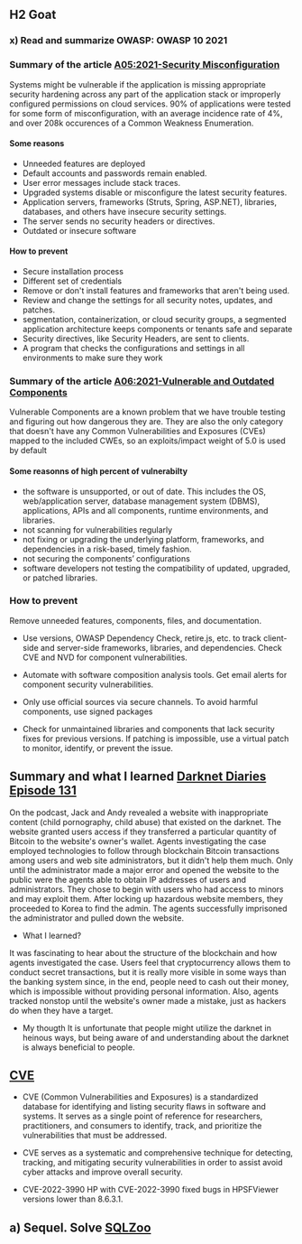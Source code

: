 ## H2 Goat

### x) Read and summarize OWASP: OWASP 10 2021

### Summary of the article [A05:2021-Security Misconfiguration](https://owasp.org/Top10/A05_2021-Security_Misconfiguration/)

Systems might be vulnerable if the application is missing appropriate security hardening across any part of the application stack or improperly configured permissions on cloud services. 90% of applications were tested for some form of misconfiguration, with an average incidence rate of 4%, and over 208k occurences of a Common Weakness Enumeration.
<br >
#### Some reasons 
* Unneeded features are deployed 
* Default accounts and passwords remain enabled.
* User error messages include stack traces.
* Upgraded systems disable or misconfigure the latest security features.
* Application servers, frameworks (Struts, Spring, ASP.NET), libraries, databases, and others have insecure security settings.
* The server sends no security headers or directives.
* Outdated or insecure software

#### How to prevent
* Secure installation process
* Different set of credentials
* Remove or don't install features and frameworks that aren't being used.
* Review and change the settings for all security notes, updates, and patches.
* segmentation, containerization, or cloud security groups, a segmented application architecture keeps components or tenants safe and separate 
* Security directives, like Security Headers, are sent to clients.
* A program that checks the configurations and settings in all environments to make sure they work

### Summary of the article [A06:2021-Vulnerable and Outdated Components](https://owasp.org/Top10/A06_2021-Vulnerable_and_Outdated_Components/)

Vulnerable Components are a known problem that we have trouble testing and figuring out how dangerous they are. They are also the only category that doesn't have any Common Vulnerabilities and Exposures (CVEs) mapped to the included CWEs, so an exploits/impact weight of 5.0 is used by default
<br >
#### Some reasonns of high percent of vulnerabilty
* the software is unsupported, or out of date. This includes the OS, web/application server, database management system (DBMS), applications, APIs and all components, runtime environments, and libraries.
* not scanning for vulnerabilities regularly 
* not fixing or upgrading the underlying platform, frameworks, and dependencies in a risk-based, timely fashion.
* not securing the components’ configurations
* software developers not testing the compatibility of updated, upgraded, or patched libraries.

### How to prevent 
Remove unneeded features, components, files, and documentation.

* Use versions, OWASP Dependency Check, retire.js, etc. to track client-side and server-side frameworks, libraries, and dependencies. Check CVE and NVD for component vulnerabilities. 
* Automate with software composition analysis tools. Get email alerts for component security vulnerabilities.

* Only use official sources via secure channels. To avoid harmful components, use signed packages 

* Check for unmaintained libraries and components that lack security fixes for previous versions. If patching is impossible, use a virtual patch to monitor, identify, or prevent the issue.

## Summary and what I learned [Darknet Diaries Episode 131](https://darknetdiaries.com/episode/131/)

On the podcast, Jack and Andy revealed a website with inappropriate content (child pornography, child abuse) that existed on the darknet. The website granted users access if they transferred a particular quantity of Bitcoin to the website's owner's wallet. Agents investigating the case employed technologies to follow through blockchain Bitcoin transactions among users and web site administrators, but it didn't help them much. Only until the administrator made a major error and opened the website to the public were the agents able to obtain IP addresses of users and administrators. They chose to begin with users who had access to minors and may exploit them. After locking up hazardous website members, they proceeded to Korea to find the admin. The agents successfully imprisoned the administrator and pulled down the website.

* What I learned?

It was fascinating to hear about the structure of the blockchain and how agents investigated the case. Users feel that cryptocurrency allows them to conduct secret transactions, but it is really more visible in some ways than the banking system since, in the end, people need to cash out their money, which is impossible without providing personal information. Also, agents tracked nonstop until the website's owner made a mistake, just as hackers do when they have a target.

* My thougth
It is unfortunate that people might utilize the darknet in heinous ways, but being aware of and understanding about the darknet is always beneficial to people.

## [CVE](https://www.imperva.com/learn/application-security/cve-cvss-vulnerability/)
* CVE (Common Vulnerabilities and Exposures) is a standardized database for identifying and listing security flaws in software and systems. It serves as a single point of reference for researchers, practitioners, and consumers to identify, track, and prioritize the vulnerabilities that must be addressed. 

* CVE serves as a systematic and comprehensive technique for detecting, tracking, and mitigating security vulnerabilities in order to assist avoid cyber attacks and improve overall security.
* CVE-2022-3990 
HP with CVE-2022-3990 fixed bugs in HPSFViewer versions lower than 8.6.3.1. 


## a) Sequel. Solve [SQLZoo](https://sqlzoo.net/wiki/SQL_Tutorial)




